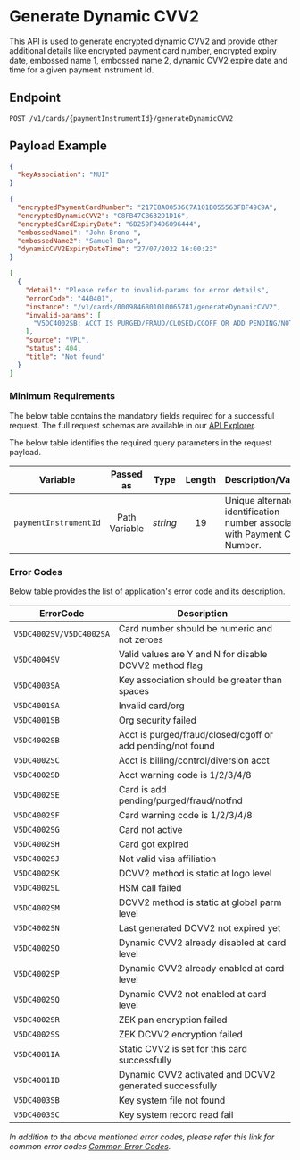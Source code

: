 # Generate Dynamic CVV2

This API is used to generate encrypted dynamic CVV2 and provide other additional details like encrypted payment card number, encrypted expiry date, embossed name 1, embossed name 2, dynamic CVV2 expire date and time for a given payment instrument Id.

## Endpoint

`POST /v1/cards/{paymentInstrumentId}/generateDynamicCVV2`

## Payload Example

<!--
type: tab
titles: Request, Response, Error
-->

```json
{
  "keyAssociation": "NUI"
}
```

<!--
type: tab
--> 

```json
{
  "encryptedPaymentCardNumber": "217E8A00536C7A101B055563FBF49C9A",
  "encryptedDynamicCVV2": "C8FB47CB632D1D16",
  "encryptedCardExpiryDate": "6D259F94D6096444",
  "embossedName1": "John Brono ",
  "embossedName2": "Samuel Baro",
  "dynamicCVV2ExpiryDateTime": "27/07/2022 16:00:23"
}
```

<!--
type: tab
--> 

```json
[
  {
    "detail": "Please refer to invalid-params for error details",
    "errorCode": "440401",
    "instance": "/v1/cards/0009846801010065781/generateDynamicCVV2",
    "invalid-params": [
      "V5DC4002SB: ACCT IS PURGED/FRAUD/CLOSED/CGOFF OR ADD PENDING/NOT FOUND"
    ],
    "source": "VPL",
    "status": 404,
    "title": "Not found"
  }
]
```

<!-- type: tab-end -->


### Minimum Requirements

The below table contains the mandatory fields required for a successful request. The full request schemas are available in our [API Explorer](../api/?type=post&path=/v1/cards/{paymentInstrumentId}/generateDynamicCVV2).

The below table identifies the required query parameters in the request payload.

| Variable | Passed as | Type | Length | Description/Values |
| -------- | :-------: | :--: | :------------: | ------------------ |
| `paymentInstrumentId` | Path Variable | *string* | 19 | Unique alternate identification number associated with Payment Card Number. |


### Error Codes 

Below table provides the list of application's error code and its description.

| ErrorCode |  Description |
| --------  | ------------------ |
| `V5DC4002SV/V5DC4002SA` | Card number should be numeric and not zeroes |
| `V5DC4004SV` | Valid values are Y and N for disable DCVV2 method flag |          
| `V5DC4003SA` | Key association should be greater than spaces |                  
| `V5DC4001SA` | Invalid card/org |                                               
| `V5DC4001SB` | Org security failed |  
| `V5DC4002SB` | Acct is purged/fraud/closed/cgoff or add pending/not found |        
| `V5DC4002SC` | Acct is billing/control/diversion acct |                         
| `V5DC4002SD` | Acct warning code is 1/2/3/4/8 |                                 
| `V5DC4002SE` | Card is add pending/purged/fraud/notfnd |                        
| `V5DC4002SF` | Card warning code is 1/2/3/4/8 |                                 
| `V5DC4002SG` | Card not active |                                                
| `V5DC4002SH` | Card got expired |                                     
| `V5DC4002SJ` | Not valid visa affiliation |                                      
| `V5DC4002SK` | DCVV2 method is static at logo level |                           
| `V5DC4002SL` | HSM call failed |                                                 
| `V5DC4002SM` | DCVV2 method is static at global parm level |                    
| `V5DC4002SN` | Last generated DCVV2 not expired yet |                           
| `V5DC4002SO` | Dynamic CVV2 already disabled at card level |                     
| `V5DC4002SP` | Dynamic CVV2 already enabled at card level |                     
| `V5DC4002SQ` | Dynamic CVV2 not enabled at card level |                         
| `V5DC4002SR` | ZEK pan encryption failed |                                      
| `V5DC4002SS` | ZEK DCVV2 encryption failed |                        
| `V5DC4001IA` | Static CVV2 is set for this card successfully |                  
| `V5DC4001IB` | Dynamic CVV2 activated and DCVV2 generated successfully |        
| `V5DC4003SB` | Key system file not found |                                      
| `V5DC4003SC` | Key system record read fail |

*In addition to the above mentioned error codes, please refer this link for common error codes [Common Error Codes](?path=docs/Common_Error_Code.md).*
